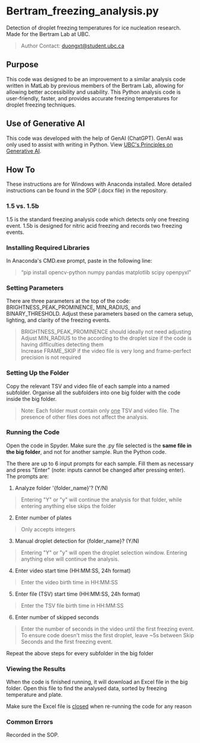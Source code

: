# Bertram_freezing_analysis.py
Detection of droplet freezing temperatures for ice nucleation research. Made for the Bertram Lab at UBC.
> Author Contact: duongxt@student.ubc.ca

## Purpose
This code was designed to be an improvement to a similar analysis code written in MatLab by previous members of the Bertram Lab, allowing for allowing better accessibility and usability. This Python analysis code is user-friendly, faster, and provides accurate freezing temperatures for droplet freezing techniques.

## Use of Generative AI
This code was developed with the help of GenAI (ChatGPT). GenAI was only used to assist with writing in Python. View [UBC's Principles on Generative AI](https://genai.ubc.ca/guidance/principles/).

## How To
These instructions are for Windows with Anaconda installed. More detailed instructions can be found in the SOP (.docx file) in the repository.

### 1.5 vs. 1.5b
1.5 is the standard freezing analysis code which detects only one freezing event. 1.5b is designed for nitric acid freezing and records two freezing events.

### Installing Required Libraries
In Anaconda's CMD.exe prompt, paste in the following line:
> “pip install opencv-python numpy pandas matplotlib scipy openpyxl”

### Setting Parameters
There are three parameters at the top of the code: BRIGHTNESS_PEAK_PROMINENCE, MIN_RADIUS, and BINARY_THRESHOLD. Adjust these parameters based on the camera setup, lighting, and clarity of the freezing events.
> BRIGHTNESS_PEAK_PROMINENCE should ideally not need adjusting\
> Adjust MIN_RADIUS to the according to the droplet size if the code is having difficulties detecting them\
> Increase FRAME_SKIP if the video file is very long and frame-perfect precision is not required

### Setting Up the Folder
Copy the relevant TSV and video file of each sample into a named subfolder. Organise all the subfolders into one big folder with the code inside the big folder.
> Note: Each folder must contain only <ins>one</ins> TSV and video file. The presence of other files does not affect the analysis.

### Running the Code
Open the code in Spyder. Make sure the .py file selected is the __same file in the big folder__, and not for another sample. Run the Python code.

The there are up to 6 input prompts for each sample. Fill them as necessary and press "Enter" (note: inputs cannot be changed after pressing enter). The prompts are:
1. Analyze folder '{folder_name}'? (Y/N)
> Entering "Y" or "y" will continue the analysis for that folder, while entering anything else skips the folder
2. Enter number of plates
> Only accepts integers
3. Manual droplet detection for {folder_name}? (Y/N)
> Entering "Y" or "y" will open the droplet selection window. Entering anything else will continue the analysis.
4. Enter video start time (HH:MM:SS, 24h format)
> Enter the video birth time in HH:MM:SS
5. Enter file (TSV) start time (HH:MM:SS, 24h format)
> Enter the TSV file birth time in HH:MM:SS
6. Enter number of skipped seconds
> Enter the number of seconds in the video until the first freezing event. To ensure code doesn't miss the first droplet, leave ~5s between Skip Seconds and the first freezing event.

Repeat the above steps for every subfolder in the big folder

### Viewing the Results
When the code is finished running, it will download an Excel file in the big folder. Open this file to find the analysed data, sorted by freezing temperature and plate.

Make sure the Excel file is <ins>closed</ins> when re-running the code for any reason

### Common Errors
Recorded in the SOP.
